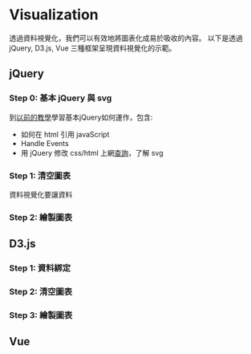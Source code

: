 Visualization
===
透過資料視覺化，我們可以有效地將圖表化成易於吸收的內容。
以下是透過 jQuery, D3.js, Vue 三種框架呈現資料視覺化的示範。

## jQuery
### Step 0: 基本 jQuery 與 svg
到[以前的教學](https://github.com/mbilab/Web-tutorial/tree/master/unit/js)學習基本jQuery如何運作，包含:
* 如何在 html 引用 javaScript
* Handle Events
* 用 jQuery 修改 css/html
上網[查詢](https://www.w3schools.com/html/html5_svg.asp)，了解 svg

### Step 1: 清空圖表
資料視覺化要讓資料
### Step 2: 繪製圖表

## D3.js

### Step 1: 資料綁定

### Step 2: 清空圖表

### Step 3: 繪製圖表

## Vue
